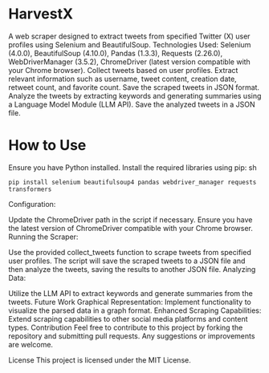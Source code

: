# HarvestX

A web scraper designed to extract tweets from specified Twitter (X) user profiles using Selenium and BeautifulSoup. Technologies Used: Selenium (4.0.0), BeautifulSoup (4.10.0), Pandas (1.3.3), Requests (2.26.0), WebDriverManager (3.5.2), ChromeDriver (latest version compatible with your Chrome browser). Collect tweets based on user profiles. Extract relevant information such as username, tweet content, creation date, retweet count, and favorite count. Save the scraped tweets in JSON format. Analyze the tweets by extracting keywords and generating summaries using a Language Model Module (LLM API). Save the analyzed tweets in a JSON file.

# How to Use

Ensure you have Python installed.
Install the required libraries using pip:
sh
```
pip install selenium beautifulsoup4 pandas webdriver_manager requests transformers
```
Configuration:

Update the ChromeDriver path in the script if necessary.
Ensure you have the latest version of ChromeDriver compatible with your Chrome browser.
Running the Scraper:

Use the provided collect_tweets function to scrape tweets from specified user profiles.
The script will save the scraped tweets to a JSON file and then analyze the tweets, saving the results to another JSON file.
Analyzing Data:

Utilize the LLM API to extract keywords and generate summaries from the tweets.
Future Work
Graphical Representation: Implement functionality to visualize the parsed data in a graph format.
Enhanced Scraping Capabilities: Extend scraping capabilities to other social media platforms and content types.
Contribution
Feel free to contribute to this project by forking the repository and submitting pull requests. Any suggestions or improvements are welcome.

License
This project is licensed under the MIT License.
